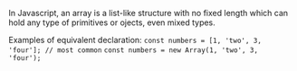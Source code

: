 In Javascript, an array is a list-like structure with no fixed length which can hold any type of primitives or ojects, even mixed types.

Examples of equivalent declaration:
`const numbers = [1, 'two', 3, 'four']; // most common`
`const numbers = new Array(1, 'two', 3, 'four');`
